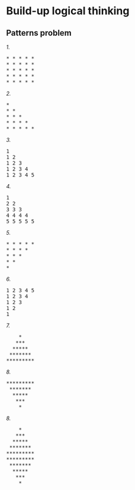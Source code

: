 # Build-up logical thinking

## Patterns problem

_1._

<pre>
* * * * *
* * * * *
* * * * *
* * * * *
* * * * *
</pre>

_2._

<pre>
* 
* * 
* * *
* * * *
* * * * *
</pre>

_3._

<pre>
1
1 2 
1 2 3
1 2 3 4
1 2 3 4 5
</pre>

_4._

<pre>
1
2 2 
3 3 3
4 4 4 4
5 5 5 5 5
</pre>

_5._

<pre>
* * * * *
* * * * 
* * * 
* * 
*
</pre>

_6._

<pre>
1 2 3 4 5 
1 2 3 4
1 2 3
1 2 
1
</pre>

_7._

<pre>
    *
   ***
  *****
 *******
*********
</pre>

_8._

<pre>
*********
 *******
  *****
   ***
    *
</pre>

_8._

<pre>
    *
   ***
  *****
 *******
*********
*********
 *******
  *****
   ***
    *
</pre>
